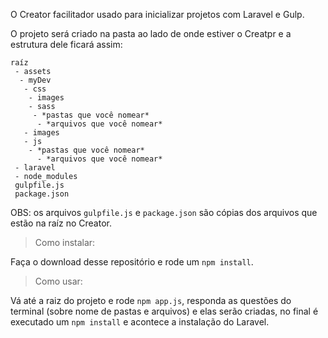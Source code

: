 O Creator facilitador usado para inicializar projetos com Laravel e Gulp.

O projeto será criado na pasta ao lado de onde estiver o Creatpr e a estrutura dele ficará assim:
```
raíz
 - assets
  - myDev
   - css
    - images
    - sass
     - *pastas que você nomear*
      - *arquivos que você nomear*
   - images
   - js
    - *pastas que você nomear*
      - *arquivos que você nomear*
 - laravel
 - node_modules
 gulpfile.js
 package.json
```

OBS: os arquivos `gulpfile.js` e `package.json` são cópias dos arquivos que estão na raíz no Creator.

> Como instalar: 

Faça o download desse repositório e rode um `npm install`.

> Como usar:

Vá até a raiz do projeto e rode `npm app.js`, responda as questões do terminal (sobre nome de pastas e arquivos) e elas serão criadas, no final é executado um `npm install` e acontece a instalação do Laravel.